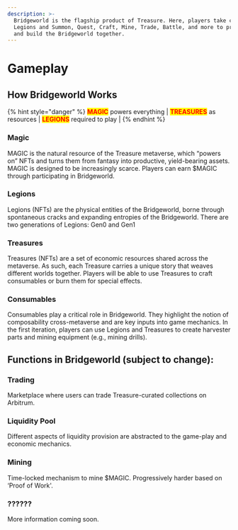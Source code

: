 ```yaml
---
description: >-
  Bridgeworld is the flagship product of Treasure. Here, players take control of
  Legions and Summon, Quest, Craft, Mine, Trade, Battle, and more to propagate
  and build the Bridgeworld together.
---
```


# Gameplay

## How Bridgeworld Works

{% hint style="danger" %}
<mark style="color:red;">**MAGIC**</mark> powers everything | <mark style="color:red;">**TREASURES**</mark> as resources | <mark style="color:red;">**LEGIONS**</mark> required to play |
{% endhint %}

### Magic

MAGIC is the natural resource of the Treasure metaverse, which “powers on” NFTs and turns them from fantasy into productive, yield-bearing assets. MAGIC is designed to be increasingly scarce. Players can earn $MAGIC through participating in Bridgeworld.&#x20;

### Legions

Legions (NFTs) are the physical entities of the Bridgeworld, borne through spontaneous cracks and expanding entropies of the Bridgeworld. There are two generations of Legions: Gen0 and Gen1

### Treasures

Treasures (NFTs) are a set of economic resources shared across the metaverse. As such, each Treasure carries a unique story that weaves different worlds together. Players will be able to use Treasures to craft consumables or burn them for special effects.

### Consumables

Consumables play a critical role in Bridgeworld. They highlight the notion of composability cross-metaverse and are key inputs into game mechanics. In the first iteration,  players can use Legions and Treasures to create harvester parts and mining equipment (e.g., mining drills).&#x20;

## Functions in Bridgeworld (subject to change):

### Trading

Marketplace where users can trade Treasure-curated collections on Arbitrum.

### Liquidity Pool

Different aspects of liquidity provision are abstracted to the game-play and economic mechanics.

### Mining

Time-locked mechanism to mine $MAGIC. Progressively harder based on ‘Proof of Work'.

### ??????

More information coming soon.
